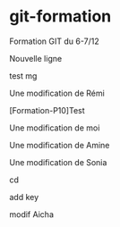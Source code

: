 
# git-formation
Formation GIT du 6-7/12

Nouvelle ligne

test mg

Une modification de Rémi


[Formation-P10]Test


Une modification de moi


Une modification de Amine


Une modification de Sonia



cd

add key

modif Aicha
